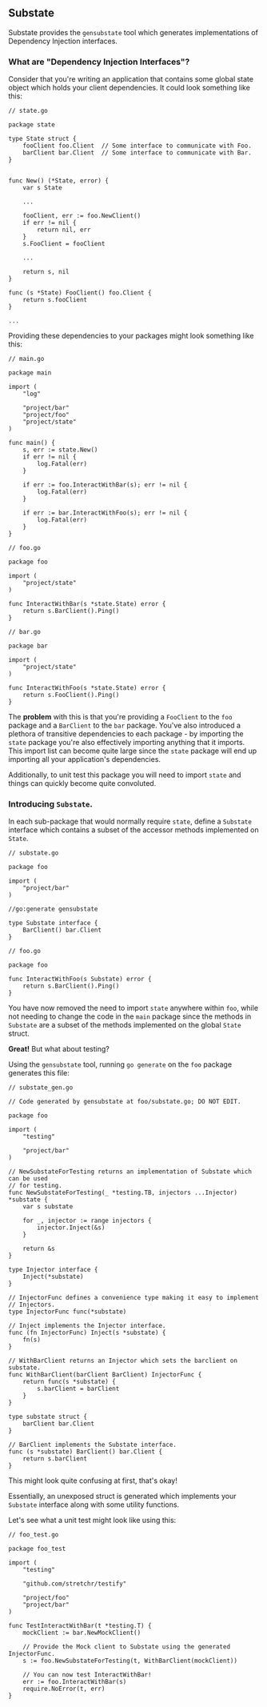 ## Substate

Substate provides the `gensubstate` tool which generates implementations of Dependency Injection interfaces.

### What are "Dependency Injection Interfaces"?

Consider that you're writing an application that contains some global state object which holds your client dependencies. It could look something like this:

```golang
// state.go

package state

type State struct {
    fooClient foo.Client  // Some interface to communicate with Foo.
    barClient bar.Client  // Some interface to communicate with Bar.
}


func New() (*State, error) {
    var s State

    ...

    fooClient, err := foo.NewClient()
    if err != nil {
        return nil, err
    }
    s.FooClient = fooClient

    ...

    return s, nil
}

func (s *State) FooClient() foo.Client {
    return s.fooClient
}

...
```

Providing these dependencies to your packages might look something like this:

```golang
// main.go

package main

import (
    "log"

    "project/bar"
    "project/foo"
    "project/state"
)

func main() {
    s, err := state.New()
    if err != nil {
        log.Fatal(err)
    }

    if err := foo.InteractWithBar(s); err != nil {
        log.Fatal(err)
    }

    if err := bar.InteractWithFoo(s); err != nil {
        log.Fatal(err)
    }
}
```

```golang
// foo.go

package foo

import (
    "project/state"
)

func InteractWithBar(s *state.State) error {
    return s.BarClient().Ping()
}
```

```golang
// bar.go

package bar

import (
    "project/state"
)

func InteractWithFoo(s *state.State) error {
    return s.FooClient().Ping()
}
```

The **problem** with this is that you're providing a `FooClient` to the `foo` package and a `BarClient` to the `bar` package. You've also introduced a plethora of transitive dependencies to each package - by importing the `state` package you're also effectively importing anything that it imports. This import list can become quite large since the `state` package will end up importing all your application's dependencies.

Additionally, to unit test this package you will need to import `state` and things can quickly become quite convoluted.

### Introducing `Substate`.

In each sub-package that would normally require `state`, define a `Substate` interface which contains a subset of the accessor methods implemented on `State`.

```golang
// substate.go

package foo

import (
    "project/bar"
)

//go:generate gensubstate

type Substate interface {
    BarClient() bar.Client
}
```

```golang
// foo.go

package foo

func InteractWithFoo(s Substate) error {
    return s.BarClient().Ping()
}
```

You have now removed the need to import `state` anywhere within `foo`, while not needing to change the code in the `main` package since the methods in `Substate` are a subset of the methods implemented on the global `State` struct.

**Great!** But what about testing? 

Using the `gensubstate` tool, running `go generate` on the `foo` package generates this file:

```golang
// substate_gen.go

// Code generated by gensubstate at foo/substate.go; DO NOT EDIT.

package foo

import (
    "testing"

    "project/bar"
)

// NewSubstateForTesting returns an implementation of Substate which can be used
// for testing.
func NewSubstateForTesting(_ *testing.TB, injectors ...Injector) *substate {
	var s substate

	for _, injector := range injectors {
		injector.Inject(&s)
	}

	return &s
}

type Injector interface {
	Inject(*substate)
}

// InjectorFunc defines a convenience type making it easy to implement
// Injectors.
type InjectorFunc func(*substate)

// Inject implements the Injector interface.
func (fn InjectorFunc) Inject(s *substate) {
	fn(s)
}

// WithBarClient returns an Injector which sets the barclient on substate.
func WithBarClient(barClient BarClient) InjectorFunc {
	return func(s *substate) {
		s.barClient = barClient
	}
}

type substate struct {
	barClient bar.Client
}

// BarClient implements the Substate interface.
func (s *substate) BarClient() bar.Client {
	return s.barClient
}
```

This might look quite confusing at first, that's okay!

Essentially, an unexposed struct is generated which implements your `Substate` interface along with some utility functions.

Let's see what a unit test might look like using this:

```golang
// foo_test.go

package foo_test

import (
    "testing"

    "github.com/stretchr/testify"

    "project/foo"
    "project/bar"
)

func TestInteractWithBar(t *testing.T) {
    mockClient := bar.NewMockClient()

    // Provide the Mock client to Substate using the generated InjectorFunc.
    s := foo.NewSubstateForTesting(t, WithBarClient(mockClient))

    // You can now test InteractWithBar!
    err := foo.InteractWithBar(s)
    require.NoError(t, err)
}
```